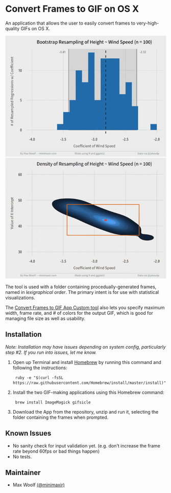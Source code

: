 # Convert Frames to GIF on OS X
An application that allows the user to easily convert frames to very-high-quality GIFs on OS X. 

![](/examples/uni_frames.gif)
![](/examples/bi_frames.gif)

The tool is used with a folder containing procedually-generated frames, named in *lexigraphical order*. The primary intent is for use with statistical visualizations.

The [Convert Frames to GIF App Custom tool](https://github.com/minimaxir/frames-to-gif-osx/blob/master/Convert%20Frames%20to%20GIF%20App%20Custom.zip) also lets you specify maximum width, frame rate, and # of colors for the output GIF, which is good for managing file size as well as usability.

## Installation

*Note: Installation may have issues depending on system config, particularly step #2. If you run into issues, let me know.*

1. Open up Terminal and install [Homebrew](http://brew.sh) by running this command and following the instructions:

		ruby -e "$(curl -fsSL https://raw.githubusercontent.com/Homebrew/install/master/install)"
		
2. Install the two GIF-making applications using this Homebrew command:

		brew install ImageMagick gifsicle

3. Download the App from the repository, unzip and run it, selecting the folder containing the frames when prompted.


## Known Issues

* No sanity check for input validation yet. (e.g. don't increase the frame rate beyond 60fps or bad things happen)
* No tests.

## Maintainer
* Max Woolf [(@minimaxir)](http://minimaxir.com)

